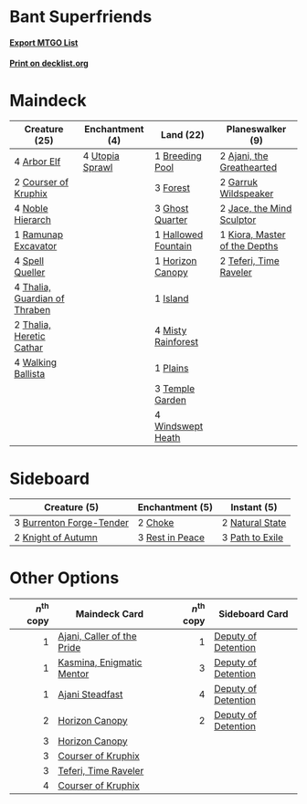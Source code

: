 # Bant Superfriends

#### [Export MTGO List](../collection/Bant%20Superfriends/Bant%20Superfriends.txt)
#### [Print on decklist.org](http://decklist.org/?deckmain=2%09Ajani,%20the%20Greathearted%0A4%09Arbor%20Elf%0A1%09Breeding%20Pool%0A2%09Courser%20of%20Kruphix%0A3%09Forest%0A2%09Garruk%20Wildspeaker%0A3%09Ghost%20Quarter%0A1%09Hallowed%20Fountain%0A1%09Horizon%20Canopy%0A1%09Island%0A2%09Jace,%20the%20Mind%20Sculptor%0A1%09Kiora,%20Master%20of%20the%20Depths%0A4%09Misty%20Rainforest%0A4%09Noble%20Hierarch%0A1%09Plains%0A1%09Ramunap%20Excavator%0A4%09Spell%20Queller%0A2%09Teferi,%20Time%20Raveler%0A3%09Temple%20Garden%0A4%09Thalia,%20Guardian%20of%20Thraben%0A2%09Thalia,%20Heretic%20Cathar%0A4%09Utopia%20Sprawl%0A4%09Walking%20Ballista%0A4%09Windswept%20Heath&deckside=3%09Burrenton%20Forge-Tender%0A2%09Choke%0A2%09Knight%20of%20Autumn%0A2%09Natural%20State%0A3%09Path%20to%20Exile%0A3%09Rest%20in%20Peace)
# Maindeck

|                                             Creature (25)                                              |                                     Enchantment (4)                                      |                                          Land (22)                                          |                                            Planeswalker (9)                                            |
|--------------------------------------------------------------------------------------------------------|------------------------------------------------------------------------------------------|---------------------------------------------------------------------------------------------|--------------------------------------------------------------------------------------------------------|
|4 [Arbor Elf](http://gatherer.wizards.com/Pages/Card/Details.aspx?multiverseid=442149)                  |4 [Utopia Sprawl](http://gatherer.wizards.com/Pages/Card/Details.aspx?multiverseid=442181)|1 [Breeding Pool](http://gatherer.wizards.com/Pages/Card/Details.aspx?multiverseid=97088)    |2 [Ajani, the Greathearted](http://gatherer.wizards.com/Pages/Card/Details.aspx?multiverseid=461111)    |
|2 [Courser of Kruphix](http://gatherer.wizards.com/Pages/Card/Details.aspx?multiverseid=442153)         |                                                                                          |3 [Forest](http://gatherer.wizards.com/Pages/Card/Details.aspx?multiverseid=439860)          |2 [Garruk Wildspeaker](http://gatherer.wizards.com/Pages/Card/Details.aspx?multiverseid=247323)         |
|4 [Noble Hierarch](http://gatherer.wizards.com/Pages/Card/Details.aspx?multiverseid=179434)             |                                                                                          |3 [Ghost Quarter](http://gatherer.wizards.com/Pages/Card/Details.aspx?multiverseid=389534)   |2 [Jace, the Mind Sculptor](http://gatherer.wizards.com/Pages/Card/Details.aspx?multiverseid=442051)    |
|1 [Ramunap Excavator](http://gatherer.wizards.com/Pages/Card/Details.aspx?multiverseid=430818)          |                                                                                          |1 [Hallowed Fountain](http://gatherer.wizards.com/Pages/Card/Details.aspx?multiverseid=97071)|1 [Kiora, Master of the Depths](http://gatherer.wizards.com/Pages/Card/Details.aspx?multiverseid=401931)|
|4 [Spell Queller](http://gatherer.wizards.com/Pages/Card/Details.aspx?multiverseid=414494)              |                                                                                          |1 [Horizon Canopy](http://gatherer.wizards.com/Pages/Card/Details.aspx?multiverseid=409571)  |2 [Teferi, Time Raveler](http://gatherer.wizards.com/Pages/Card/Details.aspx?multiverseid=461148)       |
|4 [Thalia, Guardian of Thraben](http://gatherer.wizards.com/Pages/Card/Details.aspx?multiverseid=442025)|                                                                                          |1 [Island](http://gatherer.wizards.com/Pages/Card/Details.aspx?multiverseid=439857)          |                                                                                                        |
|2 [Thalia, Heretic Cathar](http://gatherer.wizards.com/Pages/Card/Details.aspx?multiverseid=414338)     |                                                                                          |4 [Misty Rainforest](http://gatherer.wizards.com/Pages/Card/Details.aspx?multiverseid=405102)|                                                                                                        |
|4 [Walking Ballista](http://gatherer.wizards.com/Pages/Card/Details.aspx?multiverseid=423848)           |                                                                                          |1 [Plains](http://gatherer.wizards.com/Pages/Card/Details.aspx?multiverseid=439856)          |                                                                                                        |
|                                                                                                        |                                                                                          |3 [Temple Garden](http://gatherer.wizards.com/Pages/Card/Details.aspx?multiverseid=405112)   |                                                                                                        |
|                                                                                                        |                                                                                          |4 [Windswept Heath](http://gatherer.wizards.com/Pages/Card/Details.aspx?multiverseid=405115) |                                                                                                        |


# Sideboard

|                                           Creature (5)                                            |                                     Enchantment (5)                                      |                                       Instant (5)                                        |
|---------------------------------------------------------------------------------------------------|------------------------------------------------------------------------------------------|------------------------------------------------------------------------------------------|
|3 [Burrenton Forge-Tender](http://gatherer.wizards.com/Pages/Card/Details.aspx?multiverseid=438580)|2 [Choke](http://gatherer.wizards.com/Pages/Card/Details.aspx?multiverseid=45431)         |2 [Natural State](http://gatherer.wizards.com/Pages/Card/Details.aspx?multiverseid=407646)|
|2 [Knight of Autumn](http://gatherer.wizards.com/Pages/Card/Details.aspx?multiverseid=452933)      |3 [Rest in Peace](http://gatherer.wizards.com/Pages/Card/Details.aspx?multiverseid=442021)|3 [Path to Exile](http://gatherer.wizards.com/Pages/Card/Details.aspx?multiverseid=220511)|


# Other Options

|*n*<sup>th</sup> copy|                                            Maindeck Card                                            |*n*<sup>th</sup> copy|                                        Sideboard Card                                        |
|--------------------:|-----------------------------------------------------------------------------------------------------|--------------------:|----------------------------------------------------------------------------------------------|
|                    1|[Ajani, Caller of the Pride](http://gatherer.wizards.com/Pages/Card/Details.aspx?multiverseid=249695)|                    1|[Deputy of Detention](http://gatherer.wizards.com/Pages/Card/Details.aspx?multiverseid=457309)|
|                    1|[Kasmina, Enigmatic Mentor](http://gatherer.wizards.com/Pages/Card/Details.aspx?multiverseid=460983) |                    3|[Deputy of Detention](http://gatherer.wizards.com/Pages/Card/Details.aspx?multiverseid=457309)|
|                    1|[Ajani Steadfast](http://gatherer.wizards.com/Pages/Card/Details.aspx?multiverseid=383180)           |                    4|[Deputy of Detention](http://gatherer.wizards.com/Pages/Card/Details.aspx?multiverseid=457309)|
|                    2|[Horizon Canopy](http://gatherer.wizards.com/Pages/Card/Details.aspx?multiverseid=409571)            |                    2|[Deputy of Detention](http://gatherer.wizards.com/Pages/Card/Details.aspx?multiverseid=457309)|
|                    3|[Horizon Canopy](http://gatherer.wizards.com/Pages/Card/Details.aspx?multiverseid=409571)            |                     |                                                                                              |
|                    3|[Courser of Kruphix](http://gatherer.wizards.com/Pages/Card/Details.aspx?multiverseid=442153)        |                     |                                                                                              |
|                    3|[Teferi, Time Raveler](http://gatherer.wizards.com/Pages/Card/Details.aspx?multiverseid=461148)      |                     |                                                                                              |
|                    4|[Courser of Kruphix](http://gatherer.wizards.com/Pages/Card/Details.aspx?multiverseid=442153)        |                     |                                                                                              |

